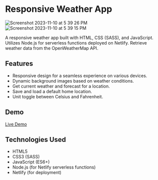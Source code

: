 # Responsive Weather App

![Screenshot 2023-11-10 at 5 39 26 PM](https://github.com/ismailtaher/weather-app-javascript/assets/57496063/11294001-7964-4cd5-8921-15d5f48952d6)
![Screenshot 2023-11-10 at 5 39 15 PM](https://github.com/ismailtaher/weather-app-javascript/assets/57496063/cd4d69ea-924a-47c3-b6de-2e7e4f603d06)



A responsive weather app built with HTML, CSS (SASS), and JavaScript.
Utilizes Node.js for serverless functions deployed on Netlify.
Retrieve weather data from the OpenWeatherMap API.

## Features

- Responsive design for a seamless experience on various devices.
- Dynamic background images based on weather conditions.
- Get current weather and forecast for a location.
- Save and load a default home location.
- Unit toggle between Celsius and Fahrenheit.

## Demo

[Live Demo](https://jade-crisp-42696d.netlify.app/)

## Technologies Used

- HTML5
- CSS3 (SASS)
- JavaScript (ES6+)
- Node.js (for Netlify serverless functions)
- Netlify (for deployment)

